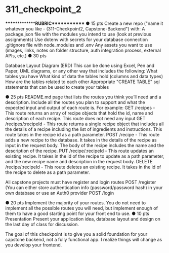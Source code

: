 # 311_checkpoint_2

****\*\*\*\*****\*****\*\*\*\*****RUBRIC**\*\*\*\***\*\*\***\*\*\*\***
● 15 pts
Create a new repo ("name it whatever you like - (311-Checkpoint2, Capstone-Backend") with:
A package.json file with the modules you intend to use (look at previous assignments)
Use dotenv with secrets for your database connection
.gitignore file with node_modules and .env
Any assets you want to use (images, links, notes on folder structure, auth integration process, external APIs, etc.)
● 30 pts

Database Layout Diagram (ERD)
This can be done using Excel, Pen and Paper, UML diagrams, or any other way that includes the following:
What tables you have
What kind of data the tables hold (columns and data types)
How are the tables related to each other
Appropriate "CREATE TABLE" sql statements that can be used to create your tables

● 25 pts
README.md page that lists the routes you think you’ll need and a description.
Include all the routes you plan to support and what the expected input and output of each route is. For example:
GET /recipes - This route returns an array of recipe objects that hold the id, name and description of each recipe. This route does not need any input
GET /recipes/:recipeId - This route returns a single recipe object that includes all the details of a recipe including the list of ingredients and instructions. This route takes in the recipe id as a path parameter.
POST /recipe - This route adds a new recipe to the database. It takes in the details of the recipe as input in the request body. The body of the recipe includes the name and the description of the recipe.
PUT /recipe/:recipeId - This route updates an existing recipe. It takes in the id of the recipe to update as a path parameter, and the new recipe name and description in the request body.
DELETE /recipe/:recipeId - This route deletes an existing recipe. It takes in the id of the recipe to delete as a path parameter.

All capstone projects must have register and login routes
POST /register (You can either store authentication info (password/password hash) in your own database or use an Auth0 provider
POST /login

● 20 pts
Implement the majority of your routes.
You do not need to implement all the possible routes you will need, but implement enough of them to have a good starting point for your front end to use.
● 10 pts
Presentation
Present your application idea, database layout and design on the last day of class for discussion.

The goal of this checkpoint is to give you a solid foundation for your capstone backend, not a fully functional app. I realize things will change as you develop your frontend.
